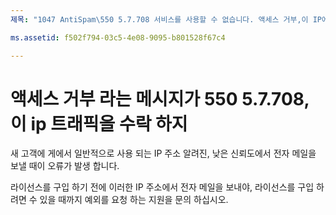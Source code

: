 ```yaml
---
제목: "1047 AntiSpam\550 5.7.708 서비스를 사용할 수 없습니다. 액세스 거부,이 IP에서 수락 하지 트래픽"ms.author: chrisda 작성자: chrisda 관리자: serdars ms.date: 9/28/2018 ms.audience: it 전문가 ms.topic: 로봇 문서: NOINDEX, NOFOLLOW localization_priority: 우선순위

ms.assetid: f502f794-03c5-4e08-9095-b801528f67c4

---
```




# <a name="550-57708-access-denied-traffic-not-accepted-from-this-ip"></a>액세스 거부 라는 메시지가 550 5.7.708,이 ip 트래픽을 수락 하지

새 고객에 게에서 일반적으로 사용 되는 IP 주소 알려진, 낮은 신뢰도에서 전자 메일을 보낼 때이 오류가 발생 합니다.
  
라이선스를 구입 하기 전에 이러한 IP 주소에서 전자 메일을 보내야, 라이선스를 구입 하려면 수 있을 때까지 예외를 요청 하는 지원을 문의 하십시오.
  

